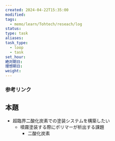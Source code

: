```yaml
---
created: 2024-04-22T15:35:00
modified: 
tags:
  - memo/learn/Tohtech/reseach/log
status: 
type: task
aliases: 
task_type:
  - loop
  - task
set_hour: 
絶対期日: 
理想期日: 
weight:
---
```

### 参考リンク
## 本題

- 超臨界二酸化炭素での塗装システムを構築したい
	- 噴霧塗装する際にポリマーが析出する課題
		- 二酸化炭素